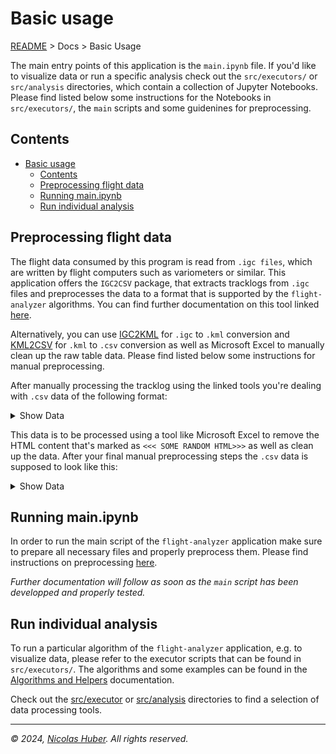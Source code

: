 # Basic usage

[README](/README.md) > Docs > Basic Usage

The main entry points of this application is the `main.ipynb` file. If you'd like to visualize data or run a specific analysis check out the `src/executors/` or `src/analysis` directories, which contain a collection of Jupyter Notebooks. Please find listed below some instructions for the Notebooks in `src/executors/`, the `main` scripts and some guidenines for preprocessing.

## Contents

- [Basic usage](#basic-usage)
  - [Contents](#contents)
  - [Preprocessing flight data](#preprocessing-flight-data)
  - [Running main.ipynb](#running-mainipynb)
  - [Run individual analysis](#run-individual-analysis)


## Preprocessing flight data

The flight data consumed by this program is read from `.igc files`, which are written by flight computers such as variometers or similar. This application offers the `IGC2CSV` package, that extracts tracklogs from `.igc` files and preprocesses the data to a format that is supported by the `flight-analyzer` algorithms. You can find further documentation on this tool linked [here](/docs/documentation/algorithms-and-helpers.md#igc2csv).

Alternatively, you can use [IGC2KML](https://igc2kml.com/) for `.igc` to `.kml` conversion and [KML2CSV](https://products.aspose.app/gis/conversion/kml-to-csv) for `.kml` to `.csv` conversion as well as Microsoft Excel to manually clean up the raw table data. Please find listed below some instructions for manual preprocessing.

After manually processing the tracklog using the linked tools you're dealing with `.csv` data of the following format: 

<details>
<summary>Show Data</summary>

```txt
name,description,altitudeMode,visibility,tessellate,WKT
<<< SOME RANDOM HTML>>>
"12:25:30 0m 5kmh 0m/s 0km",,"clampToGround",,"true","LINESTRING Z (7.530683 46.213083 2612, 7.5307 46.213083 2612)"
"12:25:31 1m 0kmh +1m/s 0km",,"clampToGround",,"true","LINESTRING Z (7.5307 46.213083 2612, 7.5307 46.213083 2612)"
...
```
</details>

This data is to be processed using a tool like Microsoft Excel to remove the HTML content that's marked as `<<< SOME RANDOM HTML>>>` as well as clean up the data. After your final manual preprocessing steps the `.csv` data is supposed to look like this:

<details>
<summary>Show Data</summary>

```txt
name,description,altitudeMode,visibility,tessellate,WKT
12:25:30 0m 5kmh 0m/s 0km,,clampToGround,,TRUE,"LINESTRING Z (7.530683 46.213083 2612, 7.5307 46.213083 2612)"
12:25:31 1m 0kmh +1m/s 0km,,clampToGround,,TRUE,"LINESTRING Z (7.5307 46.213083 2612, 7.5307 46.213083 2612)"
```

</details>

## Running main.ipynb

In order to run the main script of the `flight-analyzer` application make sure to prepare all necessary files and properly preprocess them. Please find instructions on preprocessing [here](#preprocessing-flight-data).

_Further documentation will follow as soon as the `main` script has been developped and properly tested._

## Run individual analysis

To run a particular algorithm of the `flight-analyzer` application, e.g. to visualize data, please refer to the executor scripts that can be found in `src/executors/`. The algorithms and some examples can be found in the [Algorithms and Helpers](/docs/documentation/algorithms-and-helpers.md) documentation.

Check out the [src/executor](/src/executor/) or [src/analysis](/src/analysis/) directories to find a selection of data processing tools. 

---

_© 2024, [Nicolas Huber](https://nicolas-huber.ch). All rights reserved._